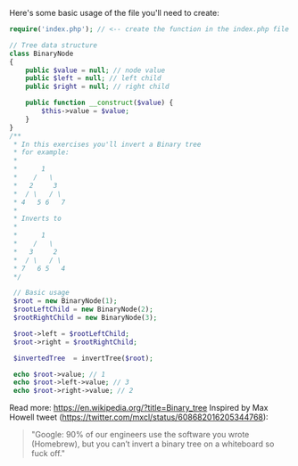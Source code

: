 Here's some basic usage of the file you'll need to create:

```php
require('index.php'); // <-- create the function in the index.php file

// Tree data structure
class BinaryNode
{
    public $value = null; // node value
    public $left = null; // left child
    public $right = null; // right child

    public function __construct($value) {
        $this->value = $value;
    }
}
/**
 * In this exercises you'll invert a Binary tree
 * for example:
 *
 *      1
 *    /   \
 *   2     3
 *  / \   / \
 * 4   5 6   7
 *
 * Inverts to
 *
 *      1
 *    /   \
 *   3     2
 *  / \   / \
 * 7   6 5   4
 */

 // Basic usage
 $root = new BinaryNode(1);
 $rootLeftChild = new BinaryNode(2);
 $rootRightChild = new BinaryNode(3);

 $root->left = $rootLeftChild;
 $root->right = $rootRightChild;

 $invertedTree  = invertTree($root);

 echo $root->value; // 1
 echo $root->left->value; // 3
 echo $root->right->value; // 2
```
Read more: https://en.wikipedia.org/?title=Binary_tree
Inspired by Max Howell tweet (https://twitter.com/mxcl/status/608682016205344768):
> "Google: 90% of our engineers use the software you wrote (Homebrew), but you can’t invert a binary tree on a whiteboard so fuck off."


